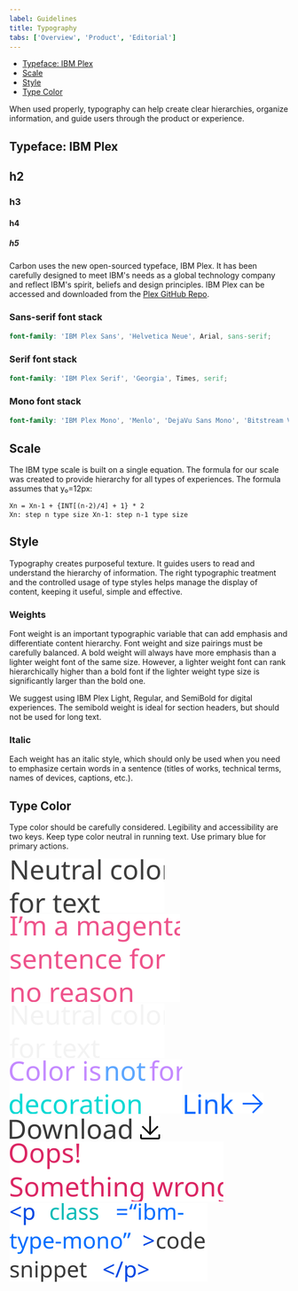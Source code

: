 ```yaml
---
label: Guidelines
title: Typography
tabs: ['Overview', 'Product', 'Editorial']
---
```


- [Typeface: IBM Plex](#typeface-ibm-plex)
- [Scale](#scale)
- [Style](#style)
- [Type Color](#type-color)

 When used properly, typography can help create clear hierarchies, organize information, and guide users through the product or experience.

## Typeface: IBM Plex

## h2

### h3

#### h4

##### h5

Carbon uses the new open-sourced typeface, IBM Plex. It has been carefully designed to meet IBM's needs as a global technology company and reflect IBM's spirit, beliefs and design principles. IBM Plex can be accessed and downloaded from the [Plex GitHub Repo](https://github.com/ibm/plex).

<type-weight type="types"></type-weight>

### Sans-serif font stack

```scss
font-family: 'IBM Plex Sans', 'Helvetica Neue', Arial, sans-serif;
```

### Serif font stack

```scss
font-family: 'IBM Plex Serif', 'Georgia', Times, serif;
```

### Mono font stack

```scss
font-family: 'IBM Plex Mono', 'Menlo', 'DejaVu Sans Mono', 'Bitstream Vera Sans Mono', Courier, monospace;
```

## Scale

The IBM type scale is built on a single equation. The formula for our scale was created to provide hierarchy for all types of experiences. The formula assumes that y₀=12px:

<type-scale-table></type-scale-table>

```
Xn = Xn-1 + {INT[(n-2)/4] + 1} * 2
Xn: step n type size Xn-1: step n-1 type size
```

## Style

Typography creates purposeful texture. It guides users to read and understand the hierarchy of information. The right typographic treatment and the controlled usage of type styles helps manage the display of content, keeping it useful, simple and effective.

### Weights

Font weight is an important typographic variable that can add emphasis and differentiate content hierarchy. Font weight and size pairings must be carefully balanced. A bold weight will always have more emphasis than a lighter weight font of the same size. However, a lighter weight font can rank hierarchically higher than a bold font if the lighter weight type size is significantly larger than the bold one.
 
We suggest using IBM Plex Light, Regular, and SemiBold for digital experiences. The semibold weight is ideal for section headers, but should not be used for long text.

<type-weight></type-weight>


### Italic
Each weight has an italic style, which should only be used when you need to emphasize certain words in a sentence (titles of works, technical terms, names of devices, captions, etc.).

<type-weight type="italic"></type-weight>

## Type Color
Type color should be carefully considered. Legibility and accessibility are two keys. Keep type color neutral in running text. Use primary blue for primary actions. 

<do-dont-group>
    <do-dont-example correct=true>
        <img src="images/typography_1.svg" alt="Neutral color for text">    
    </do-dont-example>
    <do-dont-example>
        <img src="images/typography_2.svg" alt="I'm a magenta sentence for no reason">    
    </do-dont-example>
</do-dont-group>
<do-dont-group>
    <do-dont-example correct=true dark="true">
        <img src="images/typography_3.svg" alt="Neutral color for text">    
    </do-dont-example>
    <do-dont-example dark="true">
        <img src="images/typography_4.svg" alt="Color is not for decoration">
    </do-dont-example>
</do-dont-group>
<do-dont-group>
    <do-dont-example correct=true" label="Core blue colors are used for text links and primary actions">
        <img src="images/typography_5.svg" alt="Link with icon">
    </do-dont-example>
    <do-dont-example correct=true" label="Secondary actions use Gray 100 and icons">
        <img src="images/typography_6.svg" alt="Download with icon">
    </do-dont-example>
</do-dont-group>
<do-dont-group>
    <do-dont-example correct=true label="Other use cases for colored type are code snippets, warnings, alerts, etc.">
        <img src="images/typography_7.svg" alt="Oops something went wrong! colored text">
    </do-dont-example>
    <do-dont-example correct=true>
        <img src="images/typography_8.svg" alt="Code sinppet with colored highlight type">
    </do-dont-example>
</do-dont-group>
